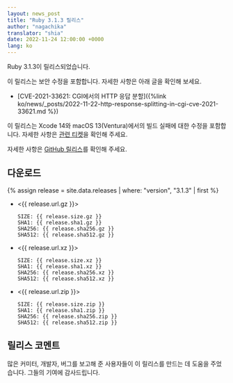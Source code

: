 ```yaml
---
layout: news_post
title: "Ruby 3.1.3 릴리스"
author: "nagachika"
translator: "shia"
date: 2022-11-24 12:00:00 +0000
lang: ko
---
```


Ruby 3.1.3이 릴리스되었습니다.

이 릴리스는 보안 수정을 포함합니다.
자세한 사항은 아래 글을 확인해 보세요.

* [CVE-2021-33621: CGI에서의 HTTP 응답 분할]({%link ko/news/_posts/2022-11-22-http-response-splitting-in-cgi-cve-2021-33621.md %})

이 릴리스는 Xcode 14와 macOS 13(Ventura)에서의 빌드 실패에 대한 수정을 포함합니다.
자세한 사항은 [관련 티켓](https://bugs.ruby-lang.org/issues/18912)을 확인해 주세요.

자세한 사항은 [GitHub 릴리스](https://github.com/ruby/ruby/releases/tag/v3_1_3)를 확인해 주세요.

## 다운로드

{% assign release = site.data.releases | where: "version", "3.1.3" | first %}

* <{{ release.url.gz }}>

      SIZE: {{ release.size.gz }}
      SHA1: {{ release.sha1.gz }}
      SHA256: {{ release.sha256.gz }}
      SHA512: {{ release.sha512.gz }}

* <{{ release.url.xz }}>

      SIZE: {{ release.size.xz }}
      SHA1: {{ release.sha1.xz }}
      SHA256: {{ release.sha256.xz }}
      SHA512: {{ release.sha512.xz }}

* <{{ release.url.zip }}>

      SIZE: {{ release.size.zip }}
      SHA1: {{ release.sha1.zip }}
      SHA256: {{ release.sha256.zip }}
      SHA512: {{ release.sha512.zip }}

## 릴리스 코멘트

많은 커미터, 개발자, 버그를 보고해 준 사용자들이 이 릴리스를 만드는 데 도움을 주었습니다.
그들의 기여에 감사드립니다.
